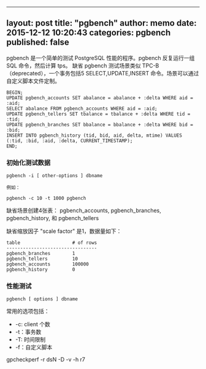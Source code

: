 
---
layout: post
title:  "pgbench"
author: memo
date:   2015-12-12 10:20:43
categories: pgbench
published: false
---

pgbench 是一个简单的测试 PostgreSQL 性能的程序。pgbench 反复运行一组 SQL 命令，然后计算 tps。 缺省 pgbench
测试场景类似 TPC-B （deprecated），一个事务包括5 SELECT,UPDATE,INSERT 命令。场景可以通过自定义脚本文件定制。

    BEGIN;
    UPDATE pgbench_accounts SET abalance = abalance + :delta WHERE aid = :aid;
    SELECT abalance FROM pgbench_accounts WHERE aid = :aid;
    UPDATE pgbench_tellers SET tbalance = tbalance + :delta WHERE tid = :tid;
    UPDATE pgbench_branches SET bbalance = bbalance + :delta WHERE bid = :bid;
    INSERT INTO pgbench_history (tid, bid, aid, delta, mtime) VALUES (:tid, :bid, :aid, :delta, CURRENT_TIMESTAMP);
    END;


### 初始化测试数据

    pgbench -i [ other-options ] dbname

    例如：

    pgbench -c 10 -t 1000 pgbench

缺省场景创建4张表： pgbench_accounts, pgbench_branches, pgbench_history, 和 pgbench_tellers

缺省缩放因子 "scale factor" 是1，数据量如下：

    table                   # of rows
    ---------------------------------
    pgbench_branches        1
    pgbench_tellers         10
    pgbench_accounts        100000
    pgbench_history         0

### 性能测试

    pgbench [ options ] dbname

常用的选项包括：

* -c: client 个数
* -t：事务数
* -T: 时间限制
* -f：自定义脚本


gpcheckperf -r dsN -D -v -h r7